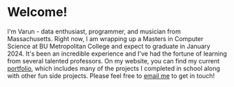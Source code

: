 # Welcome!
I'm Varun - data enthusiast, programmer, and musician from Massachusetts. Right now, I am wrapping up a Masters in Computer Science at BU Metropolitan College and expect to graduate in January 2024. It's been an incredible experience and I've had the fortune of learning from several talented professors. On my website, you can find my current [portfolio](https://www.varun.pro/projects.html), which includes many of the projects I completed in school along with other fun side projects. Please feel free to [email me](mailto:vanadgir@gmail.com) to get in touch!

